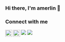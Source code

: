 ### Hi there, I'm amerlin 👋

### Connect with me
[<img align="left" alt="antoniomerlin | StackOverflow" width="22" src="https://cdn.jsdelivr.net/npm/simple-icons@v3/icons/stackoverflow.svg" />][stackoverflow]
[<img align="left" alt="antoniomerlin | LinkedIn" width="22" src="https://cdn.jsdelivr.net/npm/simple-icons@v3/icons/linkedin.svg" />][linkedin]

[stackoverflow]: https://stackoverflow.com/users/4796394/antoniomerlin
[linkedin]: https://linkedin.com/in/antoniomerlin  

![](https://komarev.com/ghpvc/?username=antoniomerlin&style=flat-square)
![](https://hit.yhype.me/github/profile?user_id=4397319)

<!--
**antoniomerlin/antoniomerlin** is a ✨ _special_ ✨ repository because its `README.md` (this file) appears on your GitHub profile.

Here are some ideas to get you started:

- 🔭 I’m currently working on ...
- 🌱 I’m currently learning ...
- 👯 I’m looking to collaborate on ...
- 🤔 I’m looking for help with ...
- 💬 Ask me about ...
- 📫 How to reach me: ...
- 😄 Pronouns: ...
- ⚡ Fun fact: ...
-->
